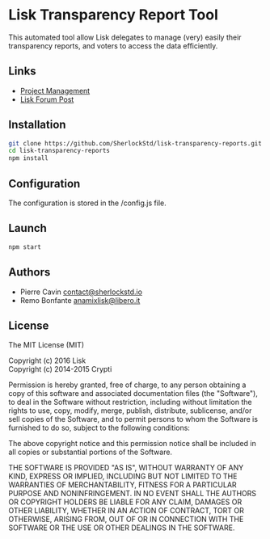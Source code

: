 # Lisk Transparency Report Tool

This automated tool allow Lisk delegates to manage (very) easily their transparency reports, and voters to access the data efficiently.

## Links
- [Project Management](https://tree.taiga.io/project/sherlockstd-lisk-transparency-reports-system)  
- [Lisk Forum Post](https://forum.lisk.io/viewtopic.php?f=25&t=1347)

## Installation

```bash
git clone https://github.com/SherlockStd/lisk-transparency-reports.git
cd lisk-transparency-reports
npm install
```


## Configuration

The configuration is stored in the /config.js file.


## Launch

```bash
npm start
```


## Authors

- Pierre Cavin <contact@sherlockstd.io>
- Remo Bonfante <anamixlisk@libero.it>


## License

The MIT License (MIT)

Copyright (c) 2016 Lisk  
Copyright (c) 2014-2015 Crypti

Permission is hereby granted, free of charge, to any person obtaining a copy of this software and associated documentation files (the "Software"), to deal in the Software without restriction, including without limitation the rights to use, copy, modify, merge, publish, distribute, sublicense, and/or sell copies of the Software, and to permit persons to whom the Software is furnished to do so, subject to the following conditions:  

The above copyright notice and this permission notice shall be included in all copies or substantial portions of the Software.

THE SOFTWARE IS PROVIDED "AS IS", WITHOUT WARRANTY OF ANY KIND, EXPRESS OR IMPLIED, INCLUDING BUT NOT LIMITED TO THE WARRANTIES OF MERCHANTABILITY, FITNESS FOR A PARTICULAR PURPOSE AND NONINFRINGEMENT. IN NO EVENT SHALL THE AUTHORS OR COPYRIGHT HOLDERS BE LIABLE FOR ANY CLAIM, DAMAGES OR OTHER LIABILITY, WHETHER IN AN ACTION OF CONTRACT, TORT OR OTHERWISE, ARISING FROM, OUT OF OR IN CONNECTION WITH THE SOFTWARE OR THE USE OR OTHER DEALINGS IN THE SOFTWARE.